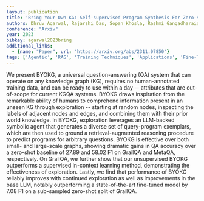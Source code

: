 ```yaml
---
layout: publication
title: 'Bring Your Own KG: Self-supervised Program Synthesis For Zero-shot KGQA'
authors: Dhruv Agarwal, Rajarshi Das, Sopan Khosla, Rashmi Gangadharaiah
conference: "Arxiv"
year: 2023
bibkey: agarwal2023bring
additional_links:
  - {name: "Paper", url: 'https://arxiv.org/abs/2311.07850'}
tags: ['Agentic', 'RAG', 'Training Techniques', 'Applications', 'Fine-Tuning', 'Prompting', 'Reinforcement Learning', 'In-Context Learning']
---
```

We present BYOKG, a universal question-answering (QA) system that can operate
on any knowledge graph (KG), requires no human-annotated training data, and can
be ready to use within a day -- attributes that are out-of-scope for current
KGQA systems. BYOKG draws inspiration from the remarkable ability of humans to
comprehend information present in an unseen KG through exploration -- starting
at random nodes, inspecting the labels of adjacent nodes and edges, and
combining them with their prior world knowledge. In BYOKG, exploration
leverages an LLM-backed symbolic agent that generates a diverse set of
query-program exemplars, which are then used to ground a retrieval-augmented
reasoning procedure to predict programs for arbitrary questions. BYOKG is
effective over both small- and large-scale graphs, showing dramatic gains in QA
accuracy over a zero-shot baseline of 27.89 and 58.02 F1 on GrailQA and MetaQA,
respectively. On GrailQA, we further show that our unsupervised BYOKG
outperforms a supervised in-context learning method, demonstrating the
effectiveness of exploration. Lastly, we find that performance of BYOKG
reliably improves with continued exploration as well as improvements in the
base LLM, notably outperforming a state-of-the-art fine-tuned model by 7.08 F1
on a sub-sampled zero-shot split of GrailQA.
